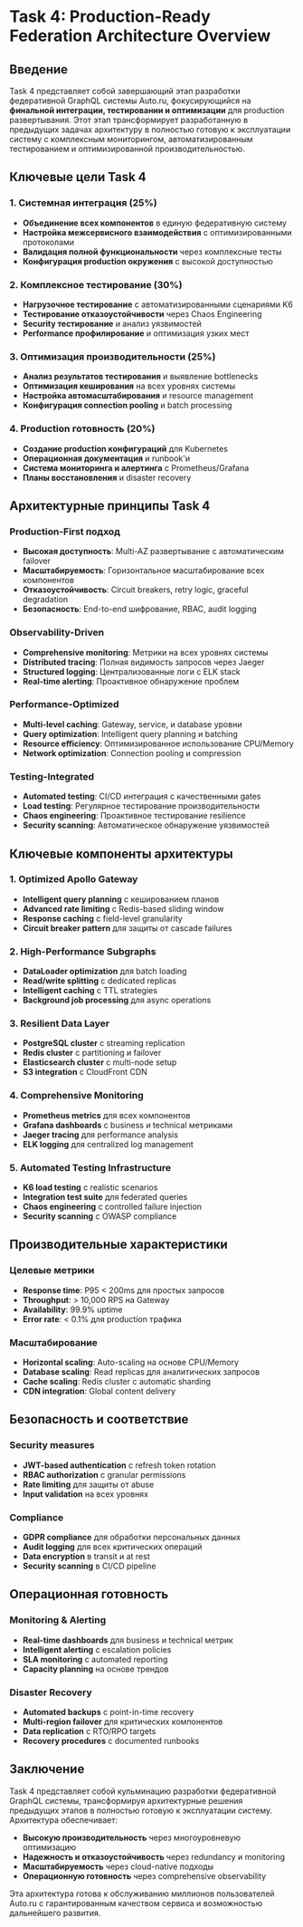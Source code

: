 # Task 4: Production-Ready Federation Architecture Overview

## Введение

Task 4 представляет собой завершающий этап разработки федеративной GraphQL системы Auto.ru, фокусирующийся на **финальной интеграции, тестировании и оптимизации** для production развертывания. Этот этап трансформирует разработанную в предыдущих задачах архитектуру в полностью готовую к эксплуатации систему с комплексным мониторингом, автоматизированным тестированием и оптимизированной производительностью.

## Ключевые цели Task 4

### 1. Системная интеграция (25%)
- **Объединение всех компонентов** в единую федеративную систему
- **Настройка межсервисного взаимодействия** с оптимизированными протоколами
- **Валидация полной функциональности** через комплексные тесты
- **Конфигурация production окружения** с высокой доступностью

### 2. Комплексное тестирование (30%)
- **Нагрузочное тестирование** с автоматизированными сценариями K6
- **Тестирование отказоустойчивости** через Chaos Engineering
- **Security тестирование** и анализ уязвимостей
- **Performance профилирование** и оптимизация узких мест

### 3. Оптимизация производительности (25%)
- **Анализ результатов тестирования** и выявление bottlenecks
- **Оптимизация кеширования** на всех уровнях системы
- **Настройка автомасштабирования** и resource management
- **Конфигурация connection pooling** и batch processing

### 4. Production готовность (20%)
- **Создание production конфигураций** для Kubernetes
- **Операционная документация** и runbook'и
- **Система мониторинга и алертинга** с Prometheus/Grafana
- **Планы восстановления** и disaster recovery

## Архитектурные принципы Task 4

### Production-First подход
- **Высокая доступность**: Multi-AZ развертывание с автоматическим failover
- **Масштабируемость**: Горизонтальное масштабирование всех компонентов
- **Отказоустойчивость**: Circuit breakers, retry logic, graceful degradation
- **Безопасность**: End-to-end шифрование, RBAC, audit logging

### Observability-Driven
- **Comprehensive monitoring**: Метрики на всех уровнях системы
- **Distributed tracing**: Полная видимость запросов через Jaeger
- **Structured logging**: Централизованные логи с ELK stack
- **Real-time alerting**: Проактивное обнаружение проблем

### Performance-Optimized
- **Multi-level caching**: Gateway, service, и database уровни
- **Query optimization**: Intelligent query planning и batching
- **Resource efficiency**: Оптимизированное использование CPU/Memory
- **Network optimization**: Connection pooling и compression

### Testing-Integrated
- **Automated testing**: CI/CD интеграция с качественными gates
- **Load testing**: Регулярное тестирование производительности
- **Chaos engineering**: Проактивное тестирование resilience
- **Security scanning**: Автоматическое обнаружение уязвимостей

## Ключевые компоненты архитектуры

### 1. Optimized Apollo Gateway
- **Intelligent query planning** с кешированием планов
- **Advanced rate limiting** с Redis-based sliding window
- **Response caching** с field-level granularity
- **Circuit breaker pattern** для защиты от cascade failures

### 2. High-Performance Subgraphs
- **DataLoader optimization** для batch loading
- **Read/write splitting** с dedicated replicas
- **Intelligent caching** с TTL strategies
- **Background job processing** для async operations

### 3. Resilient Data Layer
- **PostgreSQL cluster** с streaming replication
- **Redis cluster** с partitioning и failover
- **Elasticsearch cluster** с multi-node setup
- **S3 integration** с CloudFront CDN

### 4. Comprehensive Monitoring
- **Prometheus metrics** для всех компонентов
- **Grafana dashboards** с business и technical метриками
- **Jaeger tracing** для performance analysis
- **ELK logging** для centralized log management

### 5. Automated Testing Infrastructure
- **K6 load testing** с realistic scenarios
- **Integration test suite** для federated queries
- **Chaos engineering** с controlled failure injection
- **Security scanning** с OWASP compliance

## Производительные характеристики

### Целевые метрики
- **Response time**: P95 < 200ms для простых запросов
- **Throughput**: > 10,000 RPS на Gateway
- **Availability**: 99.9% uptime
- **Error rate**: < 0.1% для production трафика

### Масштабирование
- **Horizontal scaling**: Auto-scaling на основе CPU/Memory
- **Database scaling**: Read replicas для аналитических запросов
- **Cache scaling**: Redis cluster с automatic sharding
- **CDN integration**: Global content delivery

## Безопасность и соответствие

### Security measures
- **JWT-based authentication** с refresh token rotation
- **RBAC authorization** с granular permissions
- **Rate limiting** для защиты от abuse
- **Input validation** на всех уровнях

### Compliance
- **GDPR compliance** для обработки персональных данных
- **Audit logging** для всех критических операций
- **Data encryption** в transit и at rest
- **Security scanning** в CI/CD pipeline

## Операционная готовность

### Monitoring & Alerting
- **Real-time dashboards** для business и technical метрик
- **Intelligent alerting** с escalation policies
- **SLA monitoring** с automated reporting
- **Capacity planning** на основе трендов

### Disaster Recovery
- **Automated backups** с point-in-time recovery
- **Multi-region failover** для критических компонентов
- **Data replication** с RTO/RPO targets
- **Recovery procedures** с documented runbooks

## Заключение

Task 4 представляет собой кульминацию разработки федеративной GraphQL системы, трансформируя архитектурные решения предыдущих этапов в полностью готовую к эксплуатации систему. Архитектура обеспечивает:

- **Высокую производительность** через многоуровневую оптимизацию
- **Надежность и отказоустойчивость** через redundancy и monitoring
- **Масштабируемость** через cloud-native подходы
- **Операционную готовность** через comprehensive observability

Эта архитектура готова к обслуживанию миллионов пользователей Auto.ru с гарантированным качеством сервиса и возможностью дальнейшего развития.